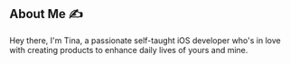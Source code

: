 ## About Me ✍️
Hey there, I'm Tina, a passionate self-taught iOS developer who's in love with creating products to enhance daily lives of yours and mine.
